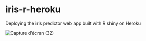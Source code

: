 # iris-r-heroku
Deploying the iris predictor web app built with R shiny on Heroku

![Capture d’écran (32)](https://github.com/assielking/R-shiny/assets/145512245/dc9fedfb-82a7-48c2-b40e-9fb0948bf7c9)
